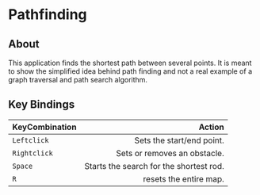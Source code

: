 # Pathfinding

## About

This application finds the shortest path between several points. It is meant to show the simplified idea behind path finding and not a real example of a graph traversal and path search algorithm.

## Key Bindings

| KeyCombination |                                  Action |
| :------------- | --------------------------------------: |
| ``Leftclick``  | Sets the start/end point.               |
| ``Rightclick`` | Sets or removes an obstacle.            |
| ``Space``      | Starts the search for the shortest rod. |
| ``R``			 | resets the entire map.                  |